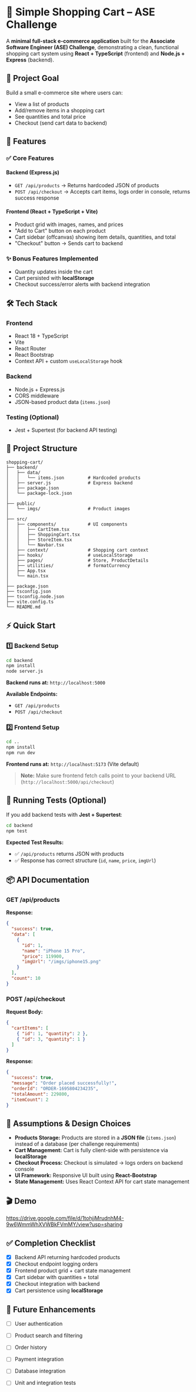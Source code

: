 # 🛒 Simple Shopping Cart – ASE Challenge

A **minimal full-stack e-commerce application** built for the **Associate Software Engineer (ASE) Challenge**, demonstrating a clean, functional shopping cart system using **React + TypeScript** (frontend) and **Node.js + Express** (backend).

## 🎯 Project Goal

Build a small e-commerce site where users can:

- View a list of products
- Add/remove items in a shopping cart
- See quantities and total price
- Checkout (send cart data to backend)

## 🚀 Features

### ✅ Core Features

#### Backend (Express.js)
- `GET /api/products` → Returns hardcoded JSON of products
- `POST /api/checkout` → Accepts cart items, logs order in console, returns success response

#### Frontend (React + TypeScript + Vite)
- Product grid with images, names, and prices
- "Add to Cart" button on each product
- Cart sidebar (offcanvas) showing item details, quantities, and total
- "Checkout" button → Sends cart to backend

### ✨ Bonus Features Implemented

- Quantity updates inside the cart
- Cart persisted with **localStorage**
- Checkout success/error alerts with backend integration

## 🛠️ Tech Stack

### Frontend
- React 18 + TypeScript
- Vite
- React Router
- React Bootstrap
- Context API + custom `useLocalStorage` hook

### Backend
- Node.js + Express.js
- CORS middleware
- JSON-based product data (`items.json`)

### Testing (Optional)
- Jest + Supertest (for backend API testing)

## 📂 Project Structure

```
shopping-cart/
├── backend/
│   ├── data/
│   │   └── items.json         # Hardcoded products
│   ├── server.js              # Express backend
│   ├── package.json
│   └── package-lock.json
│
├── public/
│   └── imgs/                  # Product images
│
├── src/
│   ├── components/            # UI components
│   │   ├── CartItem.tsx
│   │   ├── ShoppingCart.tsx
│   │   ├── StoreItem.tsx
│   │   └── Navbar.tsx
│   ├── context/               # Shopping cart context
│   ├── hooks/                 # useLocalStorage
│   ├── pages/                 # Store, ProductDetails
│   ├── utilities/             # formatCurrency
│   ├── App.tsx
│   └── main.tsx
│
├── package.json
├── tsconfig.json
├── tsconfig.node.json
├── vite.config.ts
└── README.md
```

## ⚡ Quick Start

### 1️⃣ Backend Setup

```bash
cd backend
npm install
node server.js
```

**Backend runs at:** `http://localhost:5000`

**Available Endpoints:**
- `GET /api/products`
- `POST /api/checkout`

### 2️⃣ Frontend Setup

```bash
cd ..
npm install
npm run dev
```

**Frontend runs at:** `http://localhost:5173` (Vite default)

> **Note:** Make sure frontend fetch calls point to your backend URL (`http://localhost:5000/api/checkout`)

## 🧪 Running Tests (Optional)

If you add backend tests with **Jest + Supertest**:

```bash
cd backend
npm test
```

**Expected Test Results:**
- ✅ `/api/products` returns JSON with products
- ✅ Response has correct structure (`id`, `name`, `price`, `imgUrl`)

## 📦 API Documentation

### GET /api/products

**Response:**
```json
{
  "success": true,
  "data": [
    {
      "id": 1,
      "name": "iPhone 15 Pro",
      "price": 119900,
      "imgUrl": "/imgs/iphone15.png"
    }
  ],
  "count": 10
}
```

### POST /api/checkout

**Request Body:**
```json
{
  "cartItems": [
    { "id": 1, "quantity": 2 },
    { "id": 3, "quantity": 1 }
  ]
}
```

**Response:**
```json
{
  "success": true,
  "message": "Order placed successfully!",
  "orderId": "ORDER-1695804234235",
  "totalAmount": 229800,
  "itemCount": 2
}
```

## 📖 Assumptions & Design Choices

- **Products Storage:** Products are stored in a **JSON file** (`items.json`) instead of a database (per challenge requirements)
- **Cart Management:** Cart is fully client-side with persistence via **localStorage**
- **Checkout Process:** Checkout is simulated → logs orders on backend console
- **UI Framework:** Responsive UI built using **React-Bootstrap**
- **State Management:** Uses React Context API for cart state management

## 🎬 Demo
https://drive.google.com/file/d/1tohjjMrudnhM4-9w6WmmWhXVWBkFVmMY/view?usp=sharing

## ✅ Completion Checklist

- [x] Backend API returning hardcoded products
- [x] Checkout endpoint logging orders
- [x] Frontend product grid + cart state management
- [x] Cart sidebar with quantities + total
- [x] Checkout integration with backend
- [x] Cart persistence using **localStorage**

## 🚀 Future Enhancements

- [ ] User authentication
- [ ] Product search and filtering
- [ ] Order history
- [ ] Payment integration
- [ ] Database integration
- [ ] Unit and integration tests

